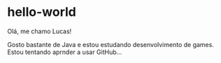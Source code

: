 # hello-world

Olá, me chamo Lucas!

Gosto bastante de Java e estou estudando desenvolvimento de games.
Estou tentando aprnder a usar GitHub...

